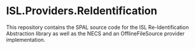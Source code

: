 # ISL.Providers.ReIdentification

This repository contains the SPAL source code for the 
ISL Re-Identification Abstraction library as well as the 
NECS and an OfflineFileSource provider implementation.

